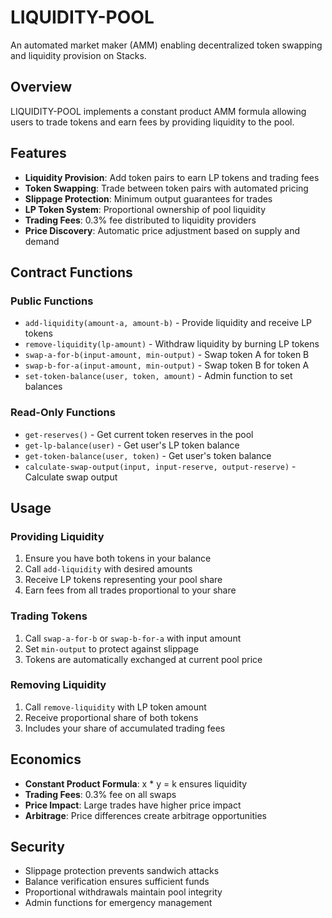 # LIQUIDITY-POOL

An automated market maker (AMM) enabling decentralized token swapping and liquidity provision on Stacks.

## Overview

LIQUIDITY-POOL implements a constant product AMM formula allowing users to trade tokens and earn fees by providing liquidity to the pool.

## Features

- **Liquidity Provision**: Add token pairs to earn LP tokens and trading fees
- **Token Swapping**: Trade between token pairs with automated pricing
- **Slippage Protection**: Minimum output guarantees for trades
- **LP Token System**: Proportional ownership of pool liquidity
- **Trading Fees**: 0.3% fee distributed to liquidity providers
- **Price Discovery**: Automatic price adjustment based on supply and demand

## Contract Functions

### Public Functions

- `add-liquidity(amount-a, amount-b)` - Provide liquidity and receive LP tokens
- `remove-liquidity(lp-amount)` - Withdraw liquidity by burning LP tokens
- `swap-a-for-b(input-amount, min-output)` - Swap token A for token B
- `swap-b-for-a(input-amount, min-output)` - Swap token B for token A
- `set-token-balance(user, token, amount)` - Admin function to set balances

### Read-Only Functions

- `get-reserves()` - Get current token reserves in the pool
- `get-lp-balance(user)` - Get user's LP token balance
- `get-token-balance(user, token)` - Get user's token balance
- `calculate-swap-output(input, input-reserve, output-reserve)` - Calculate swap output

## Usage

### Providing Liquidity
1. Ensure you have both tokens in your balance
2. Call `add-liquidity` with desired amounts
3. Receive LP tokens representing your pool share
4. Earn fees from all trades proportional to your share

### Trading Tokens
1. Call `swap-a-for-b` or `swap-b-for-a` with input amount
2. Set `min-output` to protect against slippage
3. Tokens are automatically exchanged at current pool price

### Removing Liquidity
1. Call `remove-liquidity` with LP token amount
2. Receive proportional share of both tokens
3. Includes your share of accumulated trading fees

## Economics

- **Constant Product Formula**: x * y = k ensures liquidity
- **Trading Fees**: 0.3% fee on all swaps
- **Price Impact**: Large trades have higher price impact
- **Arbitrage**: Price differences create arbitrage opportunities

## Security

- Slippage protection prevents sandwich attacks
- Balance verification ensures sufficient funds
- Proportional withdrawals maintain pool integrity
- Admin functions for emergency management

